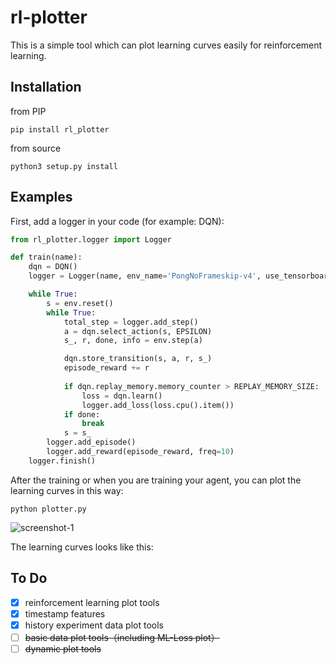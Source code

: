 # rl-plotter

 This is a simple tool which can plot learning curves easily for reinforcement learning.

## Installation

from PIP

```
pip install rl_plotter
```

from source

```
python3 setup.py install
```

## Examples

First, add a logger in your code (for example: DQN):

```python
from rl_plotter.logger import Logger

def train(name):
    dqn = DQN()
    logger = Logger(name, env_name='PongNoFrameskip-v4', use_tensorboard=False)

    while True:
        s = env.reset()
        while True:
            total_step = logger.add_step()
            a = dqn.select_action(s, EPSILON)
            s_, r, done, info = env.step(a)

            dqn.store_transition(s, a, r, s_)
            episode_reward += r
            
            if dqn.replay_memory.memory_counter > REPLAY_MEMORY_SIZE:
                loss = dqn.learn()
                logger.add_loss(loss.cpu().item())
            if done:
                break
            s = s_
        logger.add_episode()
        logger.add_reward(episode_reward, freq=10)
    logger.finish()
```

After the training or when you are training your agent, you can plot the learning curves in this way:

```
python plotter.py
```
<img src="https://github.com/gxywy/rl-plotter/blob/master/imgs/screenshot-1.png?raw=true" alt="screenshot-1"/>

The learning curves looks like this:



## To Do

- [x] reinforcement learning plot tools
- [x] timestamp features
- [x] history experiment data plot tools
- [ ] ~~basic data plot tools（including ML-Loss plot）~~
- [ ] ~~dynamic plot tools~~